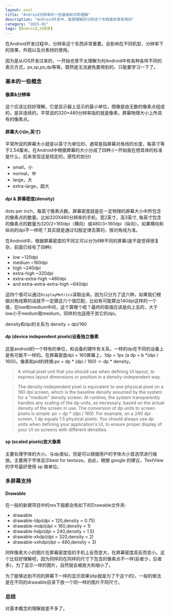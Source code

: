 ```yaml
---
layout: post
title: "Android分辨率的一些基础知识和理解"
description: "Android开发中，能够理解好分辨这个东西是非常有用的"
category: "2015-01"
tags: [Android,分辨率]
---
```


在Android开发过程中，分辨率这个东西非常重要。会影响在不同机型，分辨率下的效果，外观以及对素材的使用。

因为是从iOS开发过来的，一开始也曾不太理解为何Android中有各种各样不同的表示方式，px,sp,ps,dp等等。既然是无法避免要用到的，只能要学习一下了。

### 基本的一些概念

#### 像素&分辨率

这个应该比较好理解。它是显示器上显示的最小单位，图像是由无数的像素点组成的，是非连续的。平常说的320×480分辨率指的就是像素，屏幕物理大小上所具有的像素点。


####  屏幕大小(in,英寸)

平常所说的屏幕大小就是以英寸为单位的，通常是指屏幕对角线的长度，每英寸等于2.54厘米。在Android中根据屏幕的大小分成了四种:(一开始我在想具体的标准是什么，后来发现这是规定的，感性的划分)

* small，小
* normal，中
* large，大
* extra-large，超大

#### dpi & 屏幕密度(density)

dots per inch，每英寸像素点数。屏幕密度就是在一定物理的屏幕大小中所包含的像素点的数量。比如320X480分辨率的手机，宽2英寸，高3英寸, 每英寸包含的像素点的数量为320/2=160dpi（横向）或480/3=160dpi（纵向）。如果横向和纵向的dpi不一样呢？其实就是通过勾股定律去算的，按对角线为准。

在Android中，根据屏幕密度的不同又可以分为6种不同的屏幕(是不是觉得很复杂，前面已经有了四种):

* low ~120dpi
* medium ~160dpi
* high ~240dpi
* extra-high ~320dpi
* extra-extra-high ~480dpi
* and extra-extra-extra-high ~640dpi

这四个值可以通过`DisplayMetrics`读取出来。因为只分为了这六种，如果我们根据对角线算的话就不一定跟这六个值匹配，比如有可能算出140dpi这样的一个值，在low和medium中间，这个算哪个呢？最终的取值应该是向上去的，大于low小于medium取medium，同样的也适用于其它的dpi。

density和dpi的关系为 density = dpi/160


#### dp (device independent pixels)设备独立像素

这是android的一个特有的单位，和设备的硬件有关系，一样的dp在不同的设备上是有可能不一样的。在屏幕密度dpi = 160屏幕上，1dp = 1px (a dp = b *(dpi / 160))。像素和pid的转换:px = dp * (dpi / 160) ＝ dp  * density。

>A virtual pixel unit that you should use when defining UI layout, to express layout dimensions or position in a density-independent way.

>The density-independent pixel is equivalent to one physical pixel on a 160 dpi screen, which is the baseline density assumed by the system for a "medium" density screen. At runtime, the system transparently handles any scaling of the dp units, as necessary, based on the actual density of the screen in use. The conversion of dp units to screen pixels is simple: px = dp * (dpi / 160). For example, on a 240 dpi screen, 1 dp equals 1.5 physical pixels. You should always use dp units when defining your application's UI, to ensure proper display of your UI on screens with different densities.



#### sp (scaled pixels)放大像素

主要处理字体的大小。与dp类似，但是可以根据用户的字体大小首选项进行缩放。主要用于字体显示best for textsize。由此，根据 google 的建议，TextView 的字号最好使用 sp 做单位。


### 多屏幕支持

#### Drawable

在一般的新建项目中的res下面都会有如下的Drawable文件夹:

* drawable
* drawable-ldpi(dpi = 120,density = 0.75)
* drawable-mdpi(dpi = 160,density = 1)
* drawable-hdpi(dpi = 240,density = 1.5)
* drawable-xhdpi(dpi = 320,density = 2)
* drawable-xxhdpi(dpi = 480,density = 3)

同样像素大小的图片在屏幕密度低的手机上反而变大，在屏幕密度高反而变小。这个比较好理解吧，因为同样的在同样的尺寸下包含的像素点不一样(前者少，后者多)，为了显示一样的图片，自然就会被放大和缩小了。

为了能够达到不同的屏幕下一样的显示效果(dip就是为了干这个的)，一般的做法是在不同的drawable目录下放一个同一样的图片不同尺寸。


### 总结

对基本概念的理解就差不多了。





